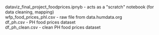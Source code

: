 dataviz_final_project_foodprices.ipnyb - acts as a "scratch" notebook (for data cleaning, mapping) <br>
wfp_food_prices_phl.csv - raw file from data.humdata.org <br>
df_ph.csv - PH food prices dataset <br>
df_ph_clean.csv - clean PH food prices dataset 
